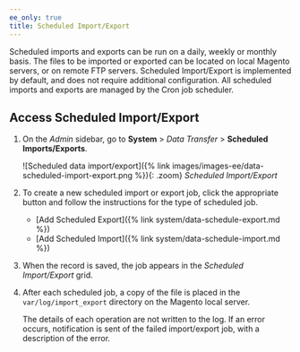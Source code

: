 ```yaml
---
ee_only: true
title: Scheduled Import/Export
---
```


Scheduled imports and exports can be run on a daily, weekly or monthly basis. The files to be imported or exported can be located on local Magento servers, or on remote FTP servers. Scheduled Import/Export is implemented by default, and does not require additional configuration. All scheduled imports and exports are managed by the Cron job scheduler.

## Access Scheduled Import/Export

1. On the _Admin_ sidebar, go to **System** > _Data Transfer_ > **Scheduled Imports/Exports**.

    ![Scheduled data import/export]({% link images/images-ee/data-scheduled-import-export.png %}){: .zoom}
    _Scheduled Import/Export_

1. To create a new scheduled import or export job, click the appropriate button and follow the instructions for the type of scheduled job.

    - [Add Scheduled Export]({% link system/data-schedule-export.md %})
    - [Add Scheduled Import]({% link system/data-schedule-import.md %})

1. When the record is saved, the job appears in the _Scheduled Import/Export_ grid.

1. After each scheduled job, a copy of the file is placed in the `var/log/import_export` directory on the Magento local server.

    The details of each operation are not written to the log. If an error occurs, notification is sent of the failed import/export job, with a description of the error.
